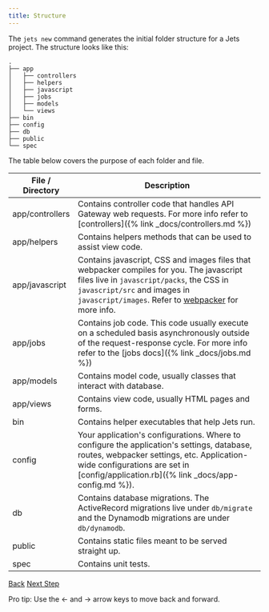 ```yaml
---
title: Structure
---
```


The `jets new` command generates the initial folder structure for a Jets project. The structure looks like this:

    .
    ├── app
    │   ├── controllers
    │   ├── helpers
    │   ├── javascript
    │   ├── jobs
    │   ├── models
    │   └── views
    ├── bin
    ├── config
    ├── db
    ├── public
    └── spec

The table below covers the purpose of each folder and file.

File / Directory  | Description
------------- | -------------
app/controllers  | Contains controller code that handles API Gateway web requests. For more info refer to [controllers]({% link _docs/controllers.md %})
app/helpers  | Contains helpers methods that can be used to assist view code.
app/javascript  | Contains javascript, CSS and images files that webpacker compiles for you. The javascript files live in `javascript/packs`, the CSS in `javascript/src` and images in `javascript/images`. Refer to [webpacker](https://github.com/rails/webpacker) for more info.
app/jobs  | Contains job code. This code usually execute on a scheduled basis asynchronously outside of the request-response cycle.  For more info refer to the [jobs docs]({% link _docs/jobs.md %})
app/models  | Contains model code, usually classes that interact with database.
app/views  | Contains view code, usually HTML pages and forms.
bin  | Contains helper executables that help Jets run.
config  | Your application's configurations. Where to configure the application's settings, database, routes, webpacker settings, etc.  Application-wide configurations are set in [config/application.rb]({% link _docs/app-config.md %}).
db  | Contains database migrations. The ActiveRecord migrations live under `db/migrate` and the Dynamodb migrations are under `db/dynamodb`.
public  | Contains static files meant to be served straight up.
spec | Contains unit tests.

<a id="prev" class="btn btn-basic" href="{% link _docs/install.md %}">Back</a>
<a id="next" class="btn btn-primary" href="{% link _docs/local-server.md %}">Next Step</a>
<p class="keyboard-tip">Pro tip: Use the <- and -> arrow keys to move back and forward.</p>
